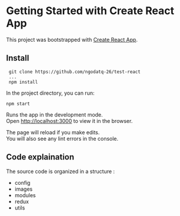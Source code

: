 # Getting Started with Create React App

This project was bootstrapped with [Create React App](https://github.com/facebook/create-react-app).

## Install
```
 git clone https://github.com/ngodatq-26/test-react
 ...
 npm install
```

In the project directory, you can run:

```
npm start
```

Runs the app in the development mode.\
Open [http://localhost:3000](http://localhost:3000) to view it in the browser.

The page will reload if you make edits.\
You will also see any lint errors in the console.

## Code explaination

The source code is organized in a structure :
<ul>
 <li>config</li>
 <li>images</li>
 <li>modules</li>
 <li>redux</li>
 <li>utils</li>
</ul> 





